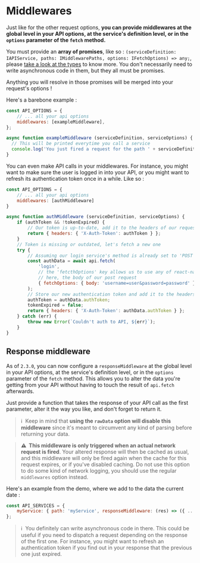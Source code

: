 # Middlewares

Just like for the other request options, **you can provide middlewares at the global level in your API options, at the service's definition level, or in the `options` parameter of the `fetch` method.**

You must provide an **array of promises**, like so : `(serviceDefinition: IAPIService, paths: IMiddlewarePaths, options: IFetchOptions) => any;`, please [take a look at the types](https://github.com/Exilz/apipeline#types) to know more. You don't necessarily need to write asynchronous code in them, but they all must be promises.

Anything you will resolve in those promises will be merged into your request's options !

Here's a barebone example :

```javascript
const API_OPTIONS = {
    // ... all your api options
    middlewares: [exampleMiddleware],
};

async function exampleMiddleware (serviceDefinition, serviceOptions) {
  // This will be printed everytime you call a service
  console.log('You just fired a request for the path ' + serviceDefinition.path);
}
```

You can even make API calls in your middlewares. For instance, you might want to make sure the user is logged in into your API, or you might want to refresh its authentication token once in a while. Like so :

```javascript
const API_OPTIONS = {
    // ... all your api options
    middlewares: [authMiddleware]
}

async function authMiddleware (serviceDefinition, serviceOptions) {
    if (authToken && !tokenExpired) {
        // Our token is up-to-date, add it to the headers of our request
        return { headers: { 'X-Auth-Token': authToken } };
    }
    // Token is missing or outdated, let's fetch a new one
    try {
        // Assuming our login service's method is already set to 'POST'
        const authData = await api.fetch(
            'login',
            // the 'fetcthOptions' key allows us to use any of react-native's fetch method options
            // here, the body of our post request
            { fetchOptions: { body: 'username=user&password=password' } } 
        );
        // Store our new authentication token and add it to the headers of our request
        authToken = authData.authToken;
        tokenExpired = false;
        return { headers: { 'X-Auth-Token': authData.authToken } };
    } catch (err) {
        throw new Error(`Couldn't auth to API, ${err}`);
    }
}
```

## Response middleware


As of `2.3.0`, you can now configure a `responseMiddleware`  at the global level in your API options, at the service's definition level, or in the `options` parameter of the `fetch` method. This allows you to alter the data you're getting from your API without having to touch the result of `api.fetch` afterwards.

Just provide a function that takes the response of your API call as the first parameter, alter it the way you like, and don't forget to return it.

> ℹ️   Keep in mind that **using the `rawData` option will disable this middleware** since it's meant to circumvent any kind of parsing before returning your data.

> **⚠️  This middleware is only triggered when an actual network request is fired**. Your altered response will then be cached as usual, and this middleware will only be fired again when the cache for this request expires, or if you've disabled caching. Do not use this option to do some kind of network logging, you should use the regular `middlewares` option instead.

Here's an example from the demo, where we add to the data the current date :

```javascript
const API_SERVICES = {
    myService: { path: 'myService', responseMiddleware: (res) => ({ ...res, timestamp: Date.now() }) },
};
```

> ℹ️   You definitely can write asynchronous code in there. This could be useful if you need to dispatch a request depending on the response of the first one. For instance, you might want to refresh an authentication token if you find out in your response that the previous one just expired.
